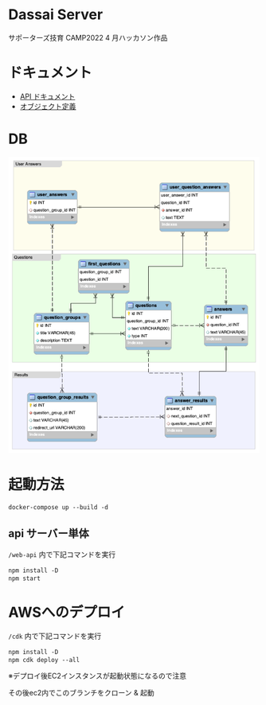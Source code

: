 # Dassai Server

サポーターズ技育 CAMP2022 4 月ハッカソン作品

# ドキュメント

- [API ドキュメント](./doc/api.md)
- [オブジェクト定義](./doc/object.md)

# DB

![er図](./doc/data/dassai_er_diagram.png)

# 起動方法

```
docker-compose up --build -d
```

## api サーバー単体

`/web-api` 内で下記コマンドを実行
```
npm install -D
npm start
```

# AWSへのデプロイ
`/cdk` 内で下記コマンドを実行
```
npm install -D
npm cdk deploy --all
```
※デプロイ後EC2インスタンスが起動状態になるので注意

その後ec2内でこのブランチをクローン & 起動